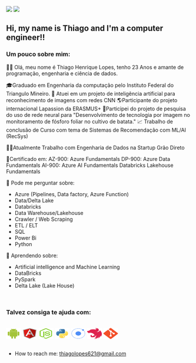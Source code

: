 <div>
  <img height="180em" src="https://github-readme-stats.vercel.app/api?username=thiagohlopes&show_icons=true&theme=dracula&include_all_commits=true&count_private=true"/>
  <img height="180em" src="https://github-readme-stats.vercel.app/api/top-langs/?username=thiagohlopes&layout=compact&langs_count=7&theme=dracula"/>
</div>

## Hi, my name is Thiago and I'm a computer engineer!!

### Um pouco sobre mim:
👋🏽 Olá, meu nome é Thiago Henrique Lopes, tenho 23 Anos e amante de programação, engenharia e ciência de dados.

🎓Graduado em Engenharia da computação pelo Instituto Federal do Triangulo Mineiro.
🤖 Atuei em um projeto de inteligência artificial para reconhecimento de imagens com redes CNN
🌎Participante do projeto internacional Lapassion da ERASMUS+
🔬Participei do projeto de pesquisa do uso de rede neural para "Desenvolvimento de tecnologia por imagem no monitoramento de fósforo foliar no cultivo de batata."
📈 Trabalho de conclusão de Curso com tema de Sistemas de Recomendação com ML/AI (RecSys)

👨‍💻Atualmente Trabalho com Engenharia de Dados na Startup Grão Direto

🏅Certificado em:
AZ-900: Azure Fundamentals
DP-900: Azure Data Fundamentals
AI-900: Azure AI Fundamentals
Databricks Lakehouse Fundamentals

💬 Pode me perguntar sobre:
 - Azure (Pipelines, Data factory, Azure Function)
 - Data/Delta Lake
 - Databricks
 - Data Warehouse/Lakehouse
 - Crawler / Web Scraping
 - ETL / ELT
 - SQL
 - Power Bi
 - Python


📖 Aprendendo sobre:
 - Artificial intelligence and Machine Learning
 - DataBricks
 - PySpark
 - Delta Lake (Lake House)

<br>

### Talvez consiga te ajuda com:
<link rel="stylesheet" href="https://cdn.jsdelivr.net/gh/devicons/devicon@v2.12.0/devicon.min.css">
</div>
<div style="display: inline_block"><br>
  <img align="center" height="30" width="40" src="https://github.com/devicons/devicon/blob/master/icons/android/android-original.svg">
  <!--<img align="center" height="30" width="40" src="https://github.com/devicons/devicon/blob/master/icons/kotlin/kotlin-original.svg">!-->
  <img align="center" height="30" width="40" src="https://github.com/devicons/devicon/blob/master/icons/angularjs/angularjs-original.svg">
  <img align="center" height="30" width="40" src="https://github.com/devicons/devicon/blob/master/icons/nodejs/nodejs-original.svg">
  <img align="center" height="30" width="40" src="https://github.com/devicons/devicon/blob/master/icons/python/python-original.svg">
  <img align="center" height="30" width="40" src="https://github.com/devicons/devicon/blob/master/icons/ionic/ionic-original.svg">
  <img align="center" height="30" width="40" src="https://github.com/devicons/devicon/blob/master/icons/nestjs/nestjs-plain.svg">
  <img align="center" height="30" width="40" src="https://github.com/devicons/devicon/blob/master/icons/git/git-original.svg">
</div><br>

- How to reach me: thiagolopes621@gmail.com

